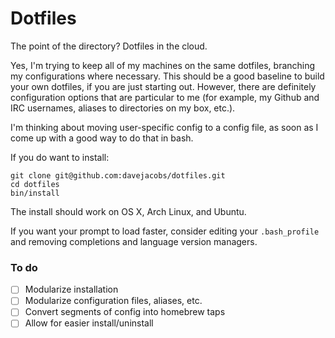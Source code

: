 # Dotfiles

The point of the directory? Dotfiles in the cloud.

Yes, I'm trying to keep all of my machines on the same dotfiles,
branching my configurations where necessary. This should be a good baseline
to build your own dotfiles, if you are just starting out. However, there
are definitely configuration options that are particular to me (for example,
my Github and IRC usernames, aliases to directories on my box, etc.).

I'm thinking about moving user-specific config to a config file, as
soon as I come up with a good way to do that in bash.

If you do want to install:

    git clone git@github.com:davejacobs/dotfiles.git
    cd dotfiles
    bin/install

The install should work on OS X, Arch Linux, and Ubuntu.

If you want your prompt to load faster, consider editing your `.bash_profile`
and removing completions and language version managers.

### To do ###

- [ ] Modularize installation
- [ ] Modularize configuration files, aliases, etc.
- [ ] Convert segments of config into homebrew taps
- [ ] Allow for easier install/uninstall
